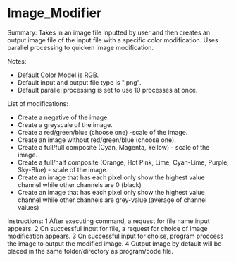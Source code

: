 # Image_Modifier
Summary: Takes in an image file inputted by user and then creates an output image file of the input file with a specific color modification. Uses parallel processing to quicken image modification. 

Notes: 
* Default Color Model is RGB. 
* Default input and output file type is ".png". 
* Default parallel processing is set to use 10 processes at once. 

List of modifications: 
* Create a negative of the image. 
* Create a greyscale of the image. 
* Create a red/green/blue (choose one) -scale of the image. 
* Create an image without red/green/blue (choose one). 
* Create a full/full composite (Cyan, Magenta, Yellow) - scale of the image. 
* Create a full/half composite (Orange, Hot Pink, Lime, Cyan-Lime, Purple, Sky-Blue) - scale of the image. 
* Create an image that has each pixel only show the highest value channel while other channels are 0 (black)
* Create an image that has each pixel only show the highest value channel while other channels are grey-value (average of channel values)

Instructions: 
1 After executing command, a request for file name input appears. 
2 On successful input for file, a request for choice of image modification appears. 
3 On successful input for choise, program proccess the image to output the modified image. 
4 Output image by default will be placed in the same folder/directory as program/code file. 